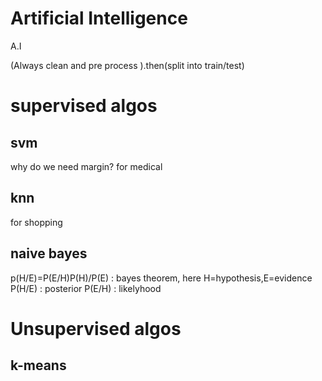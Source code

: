 # Artificial Intelligence
 A.I

(Always clean and pre process ).then(split into train/test)
# supervised algos
## svm
why do we need margin?
for medical

## knn
for shopping

## naive bayes
p(H/E)=P(E/H)P(H)/P(E)   : bayes theorem, here H=hypothesis,E=evidence
P(H/E) : posterior
P(E/H) : likelyhood

# Unsupervised algos

## k-means
